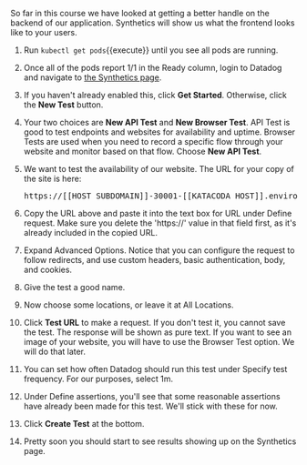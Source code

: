 So far in this course we have looked at getting a better handle on the backend of our application. Synthetics will show us what the frontend looks like to your users.

1. Run `kubectl get pods`{{execute}} until you see all pods are running.

2. Once all of the pods report 1/1 in the Ready column, login to Datadog and navigate to <a href="https://app.datadoghq.com/synthetics/list" target="_datadog">the Synthetics page</a>.

3. If you haven't already enabled this, click **Get Started**. Otherwise, click the **New Test** button.

4. Your two choices are **New API Test** and **New Browser Test**. API Test is good to test endpoints and websites for availability and uptime. Browser Tests are used when you need to record a specific flow through your website and monitor based on that flow. Choose **New API Test**.

5. We want to test the availability of our website. The URL for your copy of the site is here: <pre class="file" data-target="clipboard">https://[[HOST_SUBDOMAIN]]-30001-[[KATACODA_HOST]].environments.katacoda.com</pre>

6. Copy the URL above and paste it into the text box for URL under Define request. Make sure you delete the 'https://' value in that field first, as it's already included in the copied URL.

7. Expand Advanced Options. Notice that you can configure the request to follow redirects, and use custom headers, basic authentication, body, and cookies.

8. Give the test a good name.

9. Now choose some locations, or leave it at All Locations.

10. Click **Test URL** to make a request. If you don't test it, you cannot save the test. The response will be shown as pure text. If you want to see an image of your website, you will have to use the Browser Test option. We will do that later.

11. You can set how often Datadog should run this test under Specify test frequency. For our purposes, select 1m. 

12. Under Define assertions, you'll see that some reasonable assertions have already been made for this test. We'll stick with these for now.

13. Click **Create Test** at the bottom.

14. Pretty soon you should start to see results showing up on the Synthetics page. 


